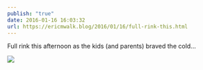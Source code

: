```yaml
---
publish: "true"
date: 2016-01-16 16:03:32
url: https://ericmwalk.blog/2016/01/16/full-rink-this.html
---
```


Full rink this afternoon as the kids (and parents) braved the cold...

![](https://ericmwalk.blog/uploads/2022/c39fe32c7d.jpg)